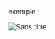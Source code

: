 exemple :

![Sans titre](https://github.com/fk-crafter/html-css-card/assets/127132293/4631fa47-69a3-434f-94d1-9afc5ad8ac74)
